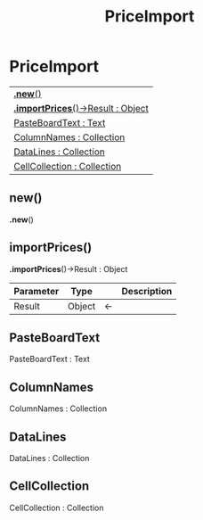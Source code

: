 ﻿---
layout: default
title: PriceImport
parent: Classes
---

# PriceImport

|   |
|:---|
|[**.new**()](#new)<br>|
|[**.importPrices**()->Result : Object](#importprices)<br>|
|[PasteBoardText : Text](#pasteboardtext)<br>|
|[ColumnNames : Collection](#columnnames)<br>|
|[DataLines : Collection](#datalines)<br>|
|[CellCollection : Collection](#cellcollection)<br>|


## new()
**.new**()


## importPrices()
**.importPrices**()->Result : Object

|Parameter|Type|   |Description|
|:---|:---:|:---:|:---:|
|Result|Object|<-|<Description>|

## PasteBoardText
PasteBoardText : Text


## ColumnNames
ColumnNames : Collection


## DataLines
DataLines : Collection


## CellCollection
CellCollection : Collection

